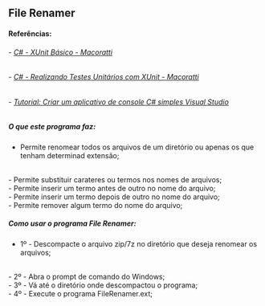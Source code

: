 ## File Renamer

#### Referências: 

###### - [C# - XUnit Básico - Macoratti](https://www.macoratti.net/19/09/cshp_xunitb1.htm)<br/>

###### - [C# - Realizando Testes Unitários com XUnit - Macoratti](https://www.macoratti.net/19/09/cshp_unitest1.htm)<br/>

###### - [Tutorial: Criar um aplicativo de console C# simples Visual Studio](https://docs.microsoft.com/pt-br/visualstudio/get-started/csharp/tutorial-console?view=vs-2022)<br/>

##### O que este programa faz:

 - Permite renomear todos os arquivos de um diretório ou apenas os que tenham determinad extensão;
 <br/> 
 - Permite substituir carateres ou termos nos nomes de arquivos;
 <br/>
 - Permite inserir um termo antes de outro no nome do arquivo;
 <br/>
 - Permite inserir um termo depois de outro no nome do arquivo;
 <br/>
 - Permite remover algum termo do nome do arquivo;
 
 ##### Como usar o programa File Renamer:

 - 1º - Descompacte o arquivo zip/7z no diretório que deseja renomear os arquivos;
 <br/> 
 - 2º - Abra o prompt de comando do Windows;
 <br/>
 - 3º - Vá até o diretório onde descompactou o programa;
 <br/>
 - 4º - Execute o programa FileRenamer.ext;